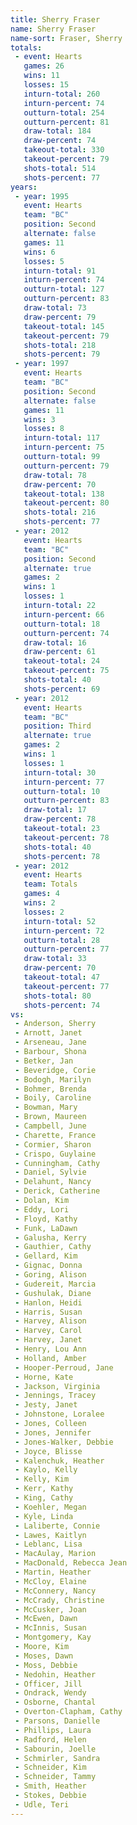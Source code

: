 ```yaml
---
title: Sherry Fraser
name: Sherry Fraser
name-sort: Fraser, Sherry
totals:
 - event: Hearts
   games: 26
   wins: 11
   losses: 15
   inturn-total: 260
   inturn-percent: 74
   outturn-total: 254
   outturn-percent: 81
   draw-total: 184
   draw-percent: 74
   takeout-total: 330
   takeout-percent: 79
   shots-total: 514
   shots-percent: 77
years:
 - year: 1995
   event: Hearts
   team: "BC"
   position: Second
   alternate: false
   games: 11
   wins: 6
   losses: 5
   inturn-total: 91
   inturn-percent: 74
   outturn-total: 127
   outturn-percent: 83
   draw-total: 73
   draw-percent: 79
   takeout-total: 145
   takeout-percent: 79
   shots-total: 218
   shots-percent: 79
 - year: 1997
   event: Hearts
   team: "BC"
   position: Second
   alternate: false
   games: 11
   wins: 3
   losses: 8
   inturn-total: 117
   inturn-percent: 75
   outturn-total: 99
   outturn-percent: 79
   draw-total: 78
   draw-percent: 70
   takeout-total: 138
   takeout-percent: 80
   shots-total: 216
   shots-percent: 77
 - year: 2012
   event: Hearts
   team: "BC"
   position: Second
   alternate: true
   games: 2
   wins: 1
   losses: 1
   inturn-total: 22
   inturn-percent: 66
   outturn-total: 18
   outturn-percent: 74
   draw-total: 16
   draw-percent: 61
   takeout-total: 24
   takeout-percent: 75
   shots-total: 40
   shots-percent: 69
 - year: 2012
   event: Hearts
   team: "BC"
   position: Third
   alternate: true
   games: 2
   wins: 1
   losses: 1
   inturn-total: 30
   inturn-percent: 77
   outturn-total: 10
   outturn-percent: 83
   draw-total: 17
   draw-percent: 78
   takeout-total: 23
   takeout-percent: 78
   shots-total: 40
   shots-percent: 78
 - year: 2012
   event: Hearts
   team: Totals
   games: 4
   wins: 2
   losses: 2
   inturn-total: 52
   inturn-percent: 72
   outturn-total: 28
   outturn-percent: 77
   draw-total: 33
   draw-percent: 70
   takeout-total: 47
   takeout-percent: 77
   shots-total: 80
   shots-percent: 74
vs:
 - Anderson, Sherry
 - Arnott, Janet
 - Arseneau, Jane
 - Barbour, Shona
 - Betker, Jan
 - Beveridge, Corie
 - Bodogh, Marilyn
 - Bohmer, Brenda
 - Boily, Caroline
 - Bowman, Mary
 - Brown, Maureen
 - Campbell, June
 - Charette, France
 - Cormier, Sharon
 - Crispo, Guylaine
 - Cunningham, Cathy
 - Daniel, Sylvie
 - Delahunt, Nancy
 - Derick, Catherine
 - Dolan, Kim
 - Eddy, Lori
 - Floyd, Kathy
 - Funk, LaDawn
 - Galusha, Kerry
 - Gauthier, Cathy
 - Gellard, Kim
 - Gignac, Donna
 - Goring, Alison
 - Gudereit, Marcia
 - Gushulak, Diane
 - Hanlon, Heidi
 - Harris, Susan
 - Harvey, Alison
 - Harvey, Carol
 - Harvey, Janet
 - Henry, Lou Ann
 - Holland, Amber
 - Hooper-Perroud, Jane
 - Horne, Kate
 - Jackson, Virginia
 - Jennings, Tracey
 - Jesty, Janet
 - Johnstone, Loralee
 - Jones, Colleen
 - Jones, Jennifer
 - Jones-Walker, Debbie
 - Joyce, Blisse
 - Kalenchuk, Heather
 - Kaylo, Kelly
 - Kelly, Kim
 - Kerr, Kathy
 - King, Cathy
 - Koehler, Megan
 - Kyle, Linda
 - Laliberte, Connie
 - Lawes, Kaitlyn
 - Leblanc, Lisa
 - MacAulay, Marion
 - MacDonald, Rebecca Jean
 - Martin, Heather
 - McCloy, Elaine
 - McConnery, Nancy
 - McCrady, Christine
 - McCusker, Joan
 - McEwen, Dawn
 - McInnis, Susan
 - Montgomery, Kay
 - Moore, Kim
 - Moses, Dawn
 - Moss, Debbie
 - Nedohin, Heather
 - Officer, Jill
 - Ondrack, Wendy
 - Osborne, Chantal
 - Overton-Clapham, Cathy
 - Parsons, Danielle
 - Phillips, Laura
 - Radford, Helen
 - Sabourin, Joelle
 - Schmirler, Sandra
 - Schneider, Kim
 - Schneider, Tammy
 - Smith, Heather
 - Stokes, Debbie
 - Udle, Teri
---
```

